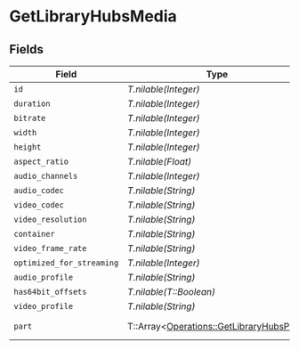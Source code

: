 # GetLibraryHubsMedia


## Fields

| Field                                                                                                                                                                                                                                                                                 | Type                                                                                                                                                                                                                                                                                  | Required                                                                                                                                                                                                                                                                              | Description                                                                                                                                                                                                                                                                           | Example                                                                                                                                                                                                                                                                               |
| ------------------------------------------------------------------------------------------------------------------------------------------------------------------------------------------------------------------------------------------------------------------------------------- | ------------------------------------------------------------------------------------------------------------------------------------------------------------------------------------------------------------------------------------------------------------------------------------- | ------------------------------------------------------------------------------------------------------------------------------------------------------------------------------------------------------------------------------------------------------------------------------------- | ------------------------------------------------------------------------------------------------------------------------------------------------------------------------------------------------------------------------------------------------------------------------------------- | ------------------------------------------------------------------------------------------------------------------------------------------------------------------------------------------------------------------------------------------------------------------------------------- |
| `id`                                                                                                                                                                                                                                                                                  | *T.nilable(Integer)*                                                                                                                                                                                                                                                                  | :heavy_minus_sign:                                                                                                                                                                                                                                                                    | N/A                                                                                                                                                                                                                                                                                   | 38247                                                                                                                                                                                                                                                                                 |
| `duration`                                                                                                                                                                                                                                                                            | *T.nilable(Integer)*                                                                                                                                                                                                                                                                  | :heavy_minus_sign:                                                                                                                                                                                                                                                                    | N/A                                                                                                                                                                                                                                                                                   | 6017237                                                                                                                                                                                                                                                                               |
| `bitrate`                                                                                                                                                                                                                                                                             | *T.nilable(Integer)*                                                                                                                                                                                                                                                                  | :heavy_minus_sign:                                                                                                                                                                                                                                                                    | N/A                                                                                                                                                                                                                                                                                   | 2051                                                                                                                                                                                                                                                                                  |
| `width`                                                                                                                                                                                                                                                                               | *T.nilable(Integer)*                                                                                                                                                                                                                                                                  | :heavy_minus_sign:                                                                                                                                                                                                                                                                    | N/A                                                                                                                                                                                                                                                                                   | 1920                                                                                                                                                                                                                                                                                  |
| `height`                                                                                                                                                                                                                                                                              | *T.nilable(Integer)*                                                                                                                                                                                                                                                                  | :heavy_minus_sign:                                                                                                                                                                                                                                                                    | N/A                                                                                                                                                                                                                                                                                   | 1080                                                                                                                                                                                                                                                                                  |
| `aspect_ratio`                                                                                                                                                                                                                                                                        | *T.nilable(Float)*                                                                                                                                                                                                                                                                    | :heavy_minus_sign:                                                                                                                                                                                                                                                                    | N/A                                                                                                                                                                                                                                                                                   | 1.78                                                                                                                                                                                                                                                                                  |
| `audio_channels`                                                                                                                                                                                                                                                                      | *T.nilable(Integer)*                                                                                                                                                                                                                                                                  | :heavy_minus_sign:                                                                                                                                                                                                                                                                    | N/A                                                                                                                                                                                                                                                                                   | 2                                                                                                                                                                                                                                                                                     |
| `audio_codec`                                                                                                                                                                                                                                                                         | *T.nilable(String)*                                                                                                                                                                                                                                                                   | :heavy_minus_sign:                                                                                                                                                                                                                                                                    | N/A                                                                                                                                                                                                                                                                                   | aac                                                                                                                                                                                                                                                                                   |
| `video_codec`                                                                                                                                                                                                                                                                         | *T.nilable(String)*                                                                                                                                                                                                                                                                   | :heavy_minus_sign:                                                                                                                                                                                                                                                                    | N/A                                                                                                                                                                                                                                                                                   | h264                                                                                                                                                                                                                                                                                  |
| `video_resolution`                                                                                                                                                                                                                                                                    | *T.nilable(String)*                                                                                                                                                                                                                                                                   | :heavy_minus_sign:                                                                                                                                                                                                                                                                    | N/A                                                                                                                                                                                                                                                                                   | 1080                                                                                                                                                                                                                                                                                  |
| `container`                                                                                                                                                                                                                                                                           | *T.nilable(String)*                                                                                                                                                                                                                                                                   | :heavy_minus_sign:                                                                                                                                                                                                                                                                    | N/A                                                                                                                                                                                                                                                                                   | mp4                                                                                                                                                                                                                                                                                   |
| `video_frame_rate`                                                                                                                                                                                                                                                                    | *T.nilable(String)*                                                                                                                                                                                                                                                                   | :heavy_minus_sign:                                                                                                                                                                                                                                                                    | N/A                                                                                                                                                                                                                                                                                   | 24p                                                                                                                                                                                                                                                                                   |
| `optimized_for_streaming`                                                                                                                                                                                                                                                             | *T.nilable(Integer)*                                                                                                                                                                                                                                                                  | :heavy_minus_sign:                                                                                                                                                                                                                                                                    | N/A                                                                                                                                                                                                                                                                                   | 1                                                                                                                                                                                                                                                                                     |
| `audio_profile`                                                                                                                                                                                                                                                                       | *T.nilable(String)*                                                                                                                                                                                                                                                                   | :heavy_minus_sign:                                                                                                                                                                                                                                                                    | N/A                                                                                                                                                                                                                                                                                   | lc                                                                                                                                                                                                                                                                                    |
| `has64bit_offsets`                                                                                                                                                                                                                                                                    | *T.nilable(T::Boolean)*                                                                                                                                                                                                                                                               | :heavy_minus_sign:                                                                                                                                                                                                                                                                    | N/A                                                                                                                                                                                                                                                                                   | false                                                                                                                                                                                                                                                                                 |
| `video_profile`                                                                                                                                                                                                                                                                       | *T.nilable(String)*                                                                                                                                                                                                                                                                   | :heavy_minus_sign:                                                                                                                                                                                                                                                                    | N/A                                                                                                                                                                                                                                                                                   | high                                                                                                                                                                                                                                                                                  |
| `part`                                                                                                                                                                                                                                                                                | T::Array<[Operations::GetLibraryHubsPart](../../models/operations/getlibraryhubspart.md)>                                                                                                                                                                                             | :heavy_minus_sign:                                                                                                                                                                                                                                                                    | N/A                                                                                                                                                                                                                                                                                   | [{"audioProfile":"lc","container":"mp4","duration":6017237,"file":"/movies/Tangled (2010)/Tangled (2010) Bluray-1080p.mp4","has64bitOffsets":false,"id":38247,"key":"/library/parts/38247/1589412494/file.mp4","optimizedForStreaming":true,"size":1545647447,"videoProfile":"high"}] |